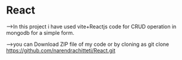 # React
-->In this project i have used vite+Reactjs code for CRUD operation in mongodb for a simple form.

-->you can Download ZIP file of my code or by cloning as git clone https://github.com/narendrachitteti/React.git


